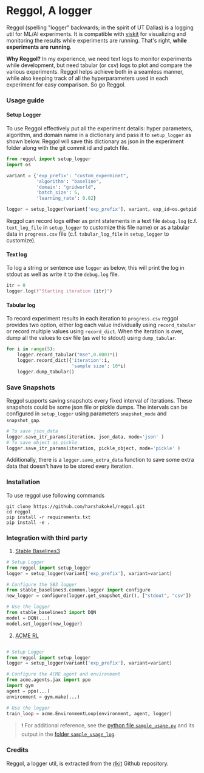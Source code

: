 # Reggol, A logger

Reggol (spelling "logger" backwards; in the spirit of UT Dallas) is a logging util for ML/AI experiments. It is compatible with [viskit](https://github.com/harshakokel/viskit) for visualizing and monitoring the results while experiments are running. That's right, **while experiments are running**.

**Why Reggol?** In my experience, we need text logs to monitor experiments while development, but need tabular (or csv) logs to plot and compare the various experiments. Reggol helps achieve both in a seamless manner, while also keeping track of all the hyperparameters used in each experiment for easy comparison. So go Reggol.

### Usage guide

#### Setup Logger 

To use Reggol effectively put all the experiment details: hyper parameters, algorithm, and domain name in a dictionary and pass it to `setup_logger` as shown below. Reggol will save this dictionary as json in the experiment folder along with the git commit id and patch file.  

```python 
from reggol import setup_logger
import os

variant = {'exp_prefix': "custom_experminet",
           'algorithm': "baseline",
           'domain': "gridworld",
           'batch_size': 5,
           'learning_rate': 0.02}

logger = setup_logger(variant['exp_prefix'], variant, exp_id=os.getpid())
```

Reggol can record logs either as print statements in a text file `debug.log` (c.f. `text_log_file` in `setup_logger` to customize this file name) or as a tabular data in `progress.csv` file (c.f. `tabular_log_file` in `setup_logger` to customize). 
#### Text log 

To log a string or sentence use `logger` as below, this will print the log in stdout as well as write it to the `debug.log` file.

```python
itr = 0
logger.log(f"Starting iteration {itr}")
```

#### Tabular log 

To record experiment results in each iteration to `progress.csv` reggol provides two option, either log each value individually using `record_tabular` or record multiple values using `record_dict`. When the iteration is over, dump all the values to csv file (as wel to stdout) using `dump_tabular`. 

```python
for i in range(5):
    logger.record_tabular("mse",0.0001*i)
    logger.record_dict({'iteration':i,
                        'sample size': 10*i)
    logger.dump_tabular()
```

### Save Snapshots

Reggol supports saving snapshots every fixed interval of iterations. These snapshots could be some json file or pickle dumps. The intervals can be configured in `setup_logger` using parameters `snapshot_mode` and `snapshot_gap`.    

```python
# To save json_data
logger.save_itr_params(iteration, json_data, mode='json' )
# To save object as pickle
logger.save_itr_params(iteration, pickle_object, mode='pickle' )
```

Additionally, there is a `logger.save_extra_data` function to save some extra data that doesn't have to be stored every iteration.


### Installation

To use reggol use following commands

```
git clone https://github.com/harshakokel/reggol.git
cd reggol
pip install -r requirements.txt
pip install -e .
```


### Integration with third party

1. [Stable Baselines3](https://stable-baselines3.readthedocs.io) 

```python
# Setup Logger
from reggol import setup_logger
logger = setup_logger(variant['exp_prefix'], variant=variant)

# Configure the SB3 logger
from stable_baselines3.common.logger import configure
new_logger = configure(logger.get_snapshot_dir(), ["stdout", "csv"])

# Use the logger
from stable_baselines3 import DQN
model = DQN(...)
model.set_logger(new_logger)
```

2. [ACME RL](https://github.com/deepmind/acme)

```python

# Setup Logger
from reggol import setup_logger
logger = setup_logger(variant['exp_prefix'], variant=variant)

# Configure the ACME agent and environment
from acme.agents.jax import ppo
import gym
agent = ppo(...)
environment = gym.make(...)

# Use the logger
train_loop = acme.EnvironmentLoop(environment, agent, logger)
```



> :exclamation: For additional reference, see the [python file `sample_usage.py`](./sample_usage.py) and its output in the [folder `sample_usage_log`](./sample_usage_log).
> 
### Credits

Reggol, a logger util, is extracted from the [rlkit](https://github.com/vitchyr/rlkit) Github repository. 


